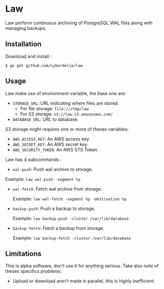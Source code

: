 # Law

Law perform continuous archiving of PostgreSQL WAL files along with managing backups.

## Installation

Download and install :

```
$ go get github.com/cyberdelia/law
```

## Usage

Law make use of environment-variable, the base one are:

 - ``STORAGE_URL``: URL indicating where files are stored.
   * For file storage: ``file:///tmp/law``
   * For S3 storage: ``s3://law.s3.amazonaws.com/``
 - ``DATABASE_URL``: URL to database.

S3 storage might requires one or more of theses variables:

 - ``AWS_ACCESS_KEY``: An AWS access key.
 - ``AWS_SECRET_KEY``: An AWS secret key.
 - ``AWS_SECURITY_TOKEN``: An AWS STS Token.

Law has 4 subcommands :

 - ``wal-push``: Push wal archive to storage. 
  
  Example: ``law wal-push -segment %p``

 - ``wal-fetch``: Fetch wal archive from storage.
 
   Example: ``law wal-fetch -segment %p -destination %p``
   
 - ``backup-push``: Push a backup to storage.
  
   Example: ``law backup-push -cluster /var/lib/database``

 - ``backup-fetch``: Fetch a backup from storage.
   
   Example: ``law backup-fetch -cluster /var/lib/database``


## Limitations

This is alpha software, don't use it for anything serious.
Take also note of theses specifics problems:

 - Upload or download aren't made in parallel, this is highly inefficient.
